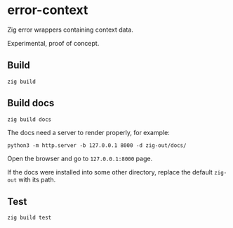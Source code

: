 # error-context

Zig error wrappers containing context data.

Experimental, proof of concept.

## Build

```shell
zig build
```

## Build docs

```shell
zig build docs
```

The docs need a server to render properly, for example:

```shell
python3 -m http.server -b 127.0.0.1 8000 -d zig-out/docs/
```

Open the browser and go to `127.0.0.1:8000` page.

If the docs were installed into some other directory, replace the default `zig-out` with its path.

## Test

```shell
zig build test
```
